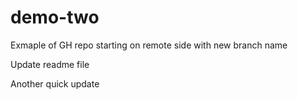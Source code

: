 # demo-two
Exmaple of GH repo starting on remote side with new branch name

Update readme file

Another quick update
